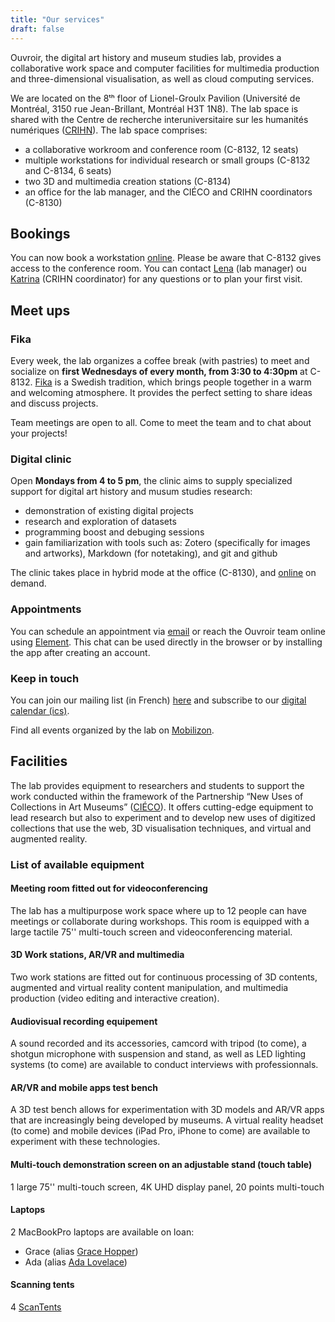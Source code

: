 ```yaml
---
title: "Our services"
draft: false
---
```


Ouvroir, the digital art history and museum studies lab, provides a  collaborative work space and computer facilities for multimedia  production and three-dimensional visualisation, as well as cloud  computing services.

We are located on the 8ᵗʰ floor of Lionel-Groulx Pavilion (Université de Montréal, 3150 rue Jean-Brillant, Montréal H3T 1N8). The lab space  is shared with the Centre de recherche interuniversitaire sur les  humanités numériques ([CRIHN](https://www.crihn.org)). The lab space comprises:

- a collaborative workroom and conference room (C-8132, 12 seats)
- multiple workstations for individual research or small groups (C-8132 and C-8134, 6 seats)
- two 3D and multimedia creation stations (C-8134)
- an office for the lab manager, and the CIÉCO and CRIHN coordinators (C-8130)

## Bookings

You can now book a workstation [online]([https://docs.google.com/spreadsheets/d/11EBiGa9AELoJt5j9KANnbXz3EGMhc8vrqQBaHLwTkfo/edit?usp=sharing](https://docs.google.com/spreadsheets/d/11EBiGa9AELoJt5j9KANnbXz3EGMhc8vrqQBaHLwTkfo/edit#gid=0)). Please be aware that C-8132 gives access to the conference room. You can contact [Lena](mailto:ouvroir@umontreal.ca) (lab manager) ou [Katrina](mailto:friends.of.foulab-subscribe@lists.riseup.net) (CRIHN coordinator) for any questions or to plan your first visit.

## Meet ups

### Fika

Every week, the lab organizes a coffee break (with pastries) to meet and socialize on **first Wednesdays of every month, from 3:30 to 4:30pm** at C-8132. [Fika](https://www.swedishfood.com/fika/) is a Swedish tradition, which brings people together in a warm and  welcoming atmosphere. It provides the perfect setting to share ideas and discuss projects.

Team meetings are open to all. Come to meet the team and to chat about your projects!

### Digital clinic

Open **Mondays from 4 to 5 pm**, the clinic aims to supply specialized support for digital art history and musum studies research:

- demonstration of existing digital projects
- research and exploration of datasets
- programming boost and debuging sessions
- gain familiarization with tools such as: Zotero (specifically for  images and artworks), Markdown (for notetaking), and git and github

The clinic takes place in hybrid mode at the office (C-8130), and [online](https://umontreal.zoom.us/j/82480661654?pwd=cUlzb09hZ3lkd2UvcmpPbTdmQkZBQT09) on demand.

### Appointments

You can schedule an appointment via [email](mailto:ouvroir@umontreal.ca) or reach the Ouvroir team online using [Element](https://matrix.to/#/!AaxspHhzNUgFJpDKTr:matrix.org?via=matrix.org). This chat can be used directly in the browser or by installing the app after creating an account.

### Keep in touch

You can join our mailing list (in French) [here](https://listes.umontreal.ca/wws/subscribe/ouvroir) and subscribe to our [digital calendar (ics)](https://outlook.office365.com/owa/calendar/00612925e3e44352a2fecda3cc840ee0@umontreal.ca/c2e6e5f6a7264c3b99fb9f6ef3f69b617923860242817213963/calendar.ics).

Find all events organized by the lab on [Mobilizon](https://mobilizon.fr/@ouvroir_lab/events).

## Facilities

The lab provides equipment to researchers and students to support the work conducted within the framework of the Partnership “New Uses of Collections in Art Museums” ([CIÉCO](https://www.cieco.co)). It offers cutting-edge equipment to lead research but also to experiment and to develop new uses of digitized collections that use the web, 3D visualisation techniques, and virtual and augmented reality.

### List of available equipment

#### Meeting room fitted out for videoconferencing

The lab has a multipurpose work space where up to 12 people can have meetings or collaborate during workshops. This room is equipped with a large tactile 75'' multi-touch screen and videoconferencing material.

#### 3D Work stations, AR/VR and multimedia

Two work stations are fitted out for continuous processing of 3D contents, augmented and virtual reality content manipulation, and multimedia production (video editing and interactive creation).

#### Audiovisual recording equipement

A sound recorded and its accessories, camcord with tripod (to come), a shotgun microphone with suspension and stand, as well as LED lighting systems (to come) are available to conduct interviews with professionnals.

#### AR/VR and mobile apps test bench

A 3D test bench allows for experimentation with 3D models and AR/VR apps that are increasingly being developed by museums. A virtual reality headset (to come) and mobile devices (iPad Pro, iPhone to come) are available to experiment with these technologies.

#### Multi-touch demonstration screen on an adjustable stand (touch table)

1 large 75'' multi-touch screen, 4K UHD display panel, 20 points multi-touch

#### Laptops

2 MacBookPro laptops are available on loan: 

- Grace (alias [Grace Hopper](https://fr.wikipedia.org/wiki/Grace_Hopper))
- Ada (alias [Ada Lovelace](https://fr.wikipedia.org/wiki/Ada_Lovelace))

#### Scanning tents

4  [ScanTents](https://readcoop.eu/scantent/)

<!-- #### Printer-->

<!-- Network printer-->

<!-- #### Software-->

<!--List of software installed on the machines-->
